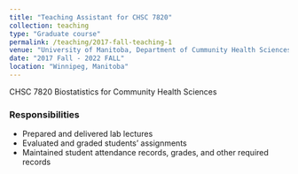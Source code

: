 ```yaml
---
title: "Teaching Assistant for CHSC 7820"
collection: teaching
type: "Graduate course"
permalink: /teaching/2017-fall-teaching-1
venue: "University of Manitoba, Department of Cummunity Health Sciences"
date: "2017 Fall - 2022 FALL"
location: "Winnipeg, Manitoba"
---
```


CHSC 7820 Biostatistics for Community Health Sciences

### Responsibilities ###
* Prepared and delivered lab lectures 
* Evaluated and graded students’ assignments
* Maintained student attendance records, grades, and other required records
